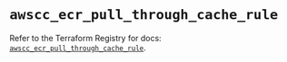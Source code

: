 # `awscc_ecr_pull_through_cache_rule`

Refer to the Terraform Registry for docs: [`awscc_ecr_pull_through_cache_rule`](https://registry.terraform.io/providers/hashicorp/awscc/0.70.0/docs/resources/ecr_pull_through_cache_rule).
